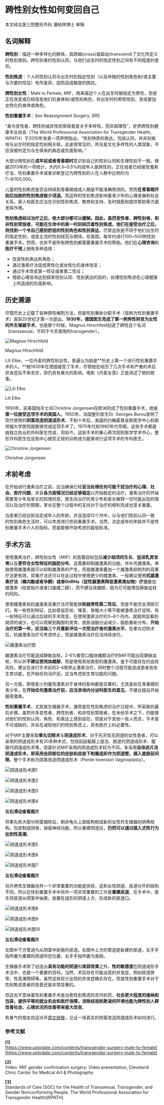 # 跨性别女性如何变回自己

本文经北医三院整形外科 潘柏林博士 审稿

## 名词解释

**跨性别**：描述一种多样化的群体，其跨越(cross)或超出(transcend)了文化所定义的性别类别。跨性别者的性别认同，与他们出生时的指定性别之间有不同程度的差异。

**性别焦虑**：个人的性别认同与出生时的指定性别（以及伴随的性别角色和/或主要与次要的性征）有所差异，因而造成极度的困扰。

**跨性别女性**：Male to Female, MtF，用来描述个人在出生时被指定为男性，但是正在改变或已经改变他们的身体和/或性别角色，将出生时的男性性别，变成更加女性化的身体或角色。

**性别重置手术**：Sex Reassignment Surgery, SRS

“身为变性者、跨性别或非性别常规者是关乎多样性，而非病理性”，世界跨性别健康专业协会（The World Professional Association for Transgender Health, WPATH）于2010年发表一项声明指出，“性别特质的表达，包括认同，并非刻板地与出生时的指定性别相关联，此是很常见的，并且是文化多样性的人类现象，不应该被判定为与生俱来的病态或负面影响。”

大部分跨性别在**成年前或者青春期时**意识到自己的性别认同和生理性别不一致。根据2013年的一项统计，大约0.3~0.5%的成年人是跨性别，正在或者已经接受激素疗法、性别重置手术或者诊断登记为跨性别的人在人群中比例约为7~9/100,000。

儿童的性别焦虑是否会持续到青春期或成人期是不能准确预测的，然而**在青春期开始后加剧的性别焦虑极少消退**。而这样的性别焦虑影响着青少年的心理发展和社会关系，家人和医生应当在识别性别焦虑、教育和支持、及时就医和提供帮助等方面发挥作用。

**性别焦虑经过治疗之后，绝大部分都可以缓解。**因此，虽然变性者、跨性别者、和非性别常规者，可能在生命中的某一时刻经历着性别焦虑，他们在接受治疗之后，将**找到一个令自己感到舒适的性别角色和性别表达**，尽管这些是不同于他们出生时的指定性别，或是主流的性别规范与期待。在美国，每年约进行100~500例性别重置手术。然而，也并不是所有跨性别都需要重置手术的帮助。他们在**心理咨询**和**医疗干预**上拥有多种选择：

- 改变性别表达和角色；
- 通过激素疗法促成男性化或女性化的身体改变；
- 通过手术改变第一性征或者第二性征；
- 借助心理咨询达到探索性别认同、性别表达的目的，处理性别焦虑在心理健康上所造成的负面影响。

## 历史溯源

尽管历史上记载了各种男性阉割方法，但是性别重新分配手术（现称为性别重置手术）直到20世纪才第一次提出。**1930年，德国医生完成了第一例男性转变为女性的外生殖器手术**，也是那个时候，Magnus Hirschfeld创造了跨性这个名词（transsexual，不同于今天使用的transgender）。

![Magnus Hirschfeld](https://cdn.jsdelivr.net/gh/WDKPurple/StaticResources/images/2018-03-19/20180319_001.jpg#center)

Magnus Hirschfeld

Lili Elbe，一位丹麦的跨性别女性，普遍认为她是**历史上第一个进行性别重置手术的人。**她1930年在德国接受了手术，尽管她在经历了几次手术和严重的术后并发症后不幸去世，但仍具有重大的影响。电影《丹麦女孩》正是讲述了她的故事。

![Lili Elbe](https://cdn.jsdelivr.net/gh/WDKPurple/StaticResources/images/2018-03-19/20180319_002.jpg#center)

Lili Elbe

1950年，前美国陆军士兵Christine Jorgensen在欧洲完成了性别重置手术，她是**第一位接受这项手术的美国人**。1950年，法国整形医生Dr. Georges Burou发明了现代使用的**阴茎改造阴道成形术**。不到十年后，美国的约翰霍普金斯医学中心和斯坦福大学医院就能够完成这项手术了。1970年代和1980年代早期，这些手术都是由独立执业的外科医生完成，但如今，这些手术的重心再次回到医学学术中心，整形外科医生在这些中心接受正规的训练成为能够进行这项手术的专科医生。

![Christine Jorgensen](https://cdn.jsdelivr.net/gh/WDKPurple/StaticResources/images/2018-03-19/20180319_003.jpg#center)

Christine Jorgensen

## 术前考虑

在开始进行激素治疗之前，应当确保已经**妥当处理任何可能干扰治疗的心理、社会、医疗问题**，并且**各方面情况已经足够稳定**以开始稳定的治疗。激素治疗的开始需要青少年及家长的知情同意，医生向治疗的青少年和家长解释一切可能出现的情况以及治疗的预期，家长在整个过程中的支持对于治疗的顺利完成也至关重要。

当患者已经达到法定成年人的年龄，并且连续12个月中，以与他们性别认同一致的性别角色生活时，可以考虑进行性别重置手术。当然，法定成年的年龄并不是性别重置手术介入的指标，而是能够开始考虑的最低标准。

## 手术方法

使用激素治疗，跨性别女性（MtF）的首要目标包括**减少胡须的生长**、**促进乳房发育**以及**更符合女性特征的脂肪分布**，这需要抑制雄激素的功能，并补充雌激素。单独使用雌激素就可以抑制雄激素的产生，但是雌激素叠加一个雄激素抑制剂的双重疗法更有效，双重疗法还可以在此过程中使用更少的雌激素。一般建议使用**抗雄激素疗法（螺内酯或者孕酮）**或者**GnRHa（促性腺激素释放激素类似物）疗法**叠加雌激素（经皮贴片或者口服雌二醇），而不建议炔雌醇，因为它可能增加静脉血栓的风险。

使用雌激素和抗雄激素双重疗法尽管能够**削弱男性第二性征**，但是不能完全清除它们。有一些性别特征，比如骨盆形状、嗓音、骨骼大小等不能被激素治疗逆转。有一些特征可以通过后续的手术改变。在使用激素治疗的3~6个月内，就能明显看到胡须的减少，也可以观察到胸部的发育，皮肤油脂分泌减少，脂肪重新分布。**开始治疗的第一年，应当每三个月重新评估一次受治疗者的激素水平**。在睾丸切除术后，抗雄激素治疗可考虑终止，但是雌激素治疗应当持续进行。

![雌激素治疗图](https://cdn.jsdelivr.net/gh/WDKPurple/StaticResources/images/2018-03-19/20180319_004.jpg#center)

雌激素治疗可能造成静脉血栓，2-6%接受口服炔雌醇治疗的MtF可能出现静脉血栓，所以并**不建议使用炔雌醇**，而是使用其他类型的雌激素。鉴于可能存在的血栓风险，建议在进行手术前的2-4周停止激素治疗。同时整个过程可能造成患者丧失生育功能，在开始任何治疗前，应当考虑到生育功能的问题。

另一方面，即使是小剂量性激素对于身体的影响都是显著的，尤其是处在青春期的青少年，在**开始任何激素治疗前，应当咨询内分泌科医生的意见**。不建议擅自开始服用激素。

**性别重置手术**，尤其是生殖器手术，通常是在性别焦虑的治疗过程中，所采取的最后步骤。虽然许多变性者、跨性别者、和非性别常规者，在未经手术之下，仍能够对他们的性别认同、角色、和表达上感到自在。但是对于其他一些人而言，手术是不可或缺的，并且在减轻他们的性别焦虑上，具有医疗上的必要性。

对于MtF主要采取**睾丸切除术**与**阴道成形术**，对于先天性无阴道的女性患者，可以采用的阴道成形术有20多种术式，包括前庭黏膜上提法、肠道代阴道成形术、腹膜代阴道成形术等，但是针对MtF采用的阴道成形术较为不同，多采用**自体皮片法阴道成形术，即采用会阴部位的皮肤和皮肤下附属组织作为阴道壁，插入直肠前间隙**。整个手术称为阴茎改造阴道成形术（Penile Inversion Vaginoplasty）。

![阴道成形术图1](https://cdn.jsdelivr.net/gh/WDKPurple/StaticResources/images/2019-04-05/20190405_011.webp)

![阴道成形术图2](https://cdn.jsdelivr.net/gh/WDKPurple/StaticResources/images/2018-03-19/20180319_005.jpg)

![阴道成形术图3](https://cdn.jsdelivr.net/gh/WDKPurple/StaticResources/images/2018-03-19/20180319_006.jpg)

![阴道成形术图4](https://cdn.jsdelivr.net/gh/WDKPurple/StaticResources/images/2018-03-19/20180319_007.jpg)

**左右滑动查看图片**

将睾丸和大部分阴茎摘除后，剩余龟头上部结构制成新的女性外生殖器的阴蒂结构，包皮制成阴唇，保留神经功能，所以重建阴道后，**仍然可以通过插入式性行为达到性高潮**。

![阴道成形术图5](https://cdn.jsdelivr.net/gh/WDKPurple/StaticResources/images/2019-04-05/20190405_011.webp)

![阴道成形术图6](https://cdn.jsdelivr.net/gh/WDKPurple/StaticResources/images/2018-03-19/20180319_008.jpg)

![阴道成形术图7](https://cdn.jsdelivr.net/gh/WDKPurple/StaticResources/images/2018-03-19/20180319_009.jpg)

**左右滑动查看图片**

另外男性生殖器另外一个非常重要的功能是排尿，这和女性阴道、尿道分开的结构不同，所以在性别重置手术中另外一项非常重要的工作是**重建尿道**，在手术中，医生将尿道从阴茎中抽离，放置在成形的阴道上方，形成新的尿道口。

![阴道成形术图8](https://cdn.jsdelivr.net/gh/WDKPurple/StaticResources/images/2019-04-05/20190405_011.webp)

![阴道成形术图9](https://cdn.jsdelivr.net/gh/WDKPurple/StaticResources/images/2018-03-19/20180319_010.jpg)

![阴道成形术图10](https://cdn.jsdelivr.net/gh/WDKPurple/StaticResources/images/2018-03-19/20180319_011.jpg)

**左右滑动查看图片**

左图中下方管道为从阴茎中剥离的尿道。右图中上方的管道是新建的尿道，左手手指所置为重建的阴道所在位置，右手手指所置为直肠。

生殖器手术除了创造出**具有功能的阴道**和**美容效果**之外，**性的敏感度**在阴道成形手术当中，也是一个重要的目标。当然，术后存在可能出现的并发症，例如尿道狭窄、性高潮障碍等。虽然这些较少出现的并发症确实存在，但是性别重置手术对于性别焦虑患者的改善还是非常显著的。

但这也不意味着性别重置手术是治愈性别焦虑的灵丹妙药，**社会更大程度的接纳和包容，提供平等的就业机会和医疗保障，消除歧视和欺凌的环境也能为跨性别人群改善社会、心理状况的改善带来极大改变**。

有勇气的朋友欢迎点开[原文链接](#)，见证一场真实的阴茎改造阴道成形术如何进行。

### 参考文献

**\[1\]**  
[https://www.uptodate.com/contents/transgender-surgery-male-to-female](https://www.uptodate.com/contents/transgender-surgery-male-to-female)

**\[2\]**  
Video: MtF gender confirmation surgery: Video presentation, Cleveland Clinic Center for Medical Art & Photography

**\[3\]**  
Standards of Care (SOC) for the Health of Transsexual, Transgender, and Gender Nonconforming People, The World Professional Association for Transgender Health(WPATH)